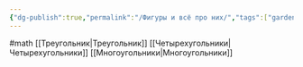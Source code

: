```yaml
---
{"dg-publish":true,"permalink":"/Фигуры и всё про них/","tags":["gardenEntry"]}
---
```



#math
[[Треугольник\|Треугольник]]
[[Четырехугольники\|Четырехугольники]]
[[Многоугольники\|Многоугольники]]

